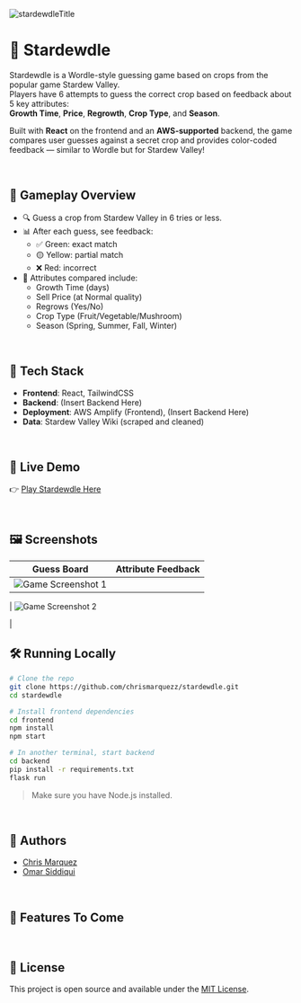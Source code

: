 ![stardewdleTitle](https://github.com/user-attachments/assets/e5f6d8b5-4d5d-4983-bd61-f13012272ed9)

# 🌾 Stardewdle

Stardewdle is a Wordle-style guessing game based on crops from the popular game Stardew Valley.  
Players have 6 attempts to guess the correct crop based on feedback about 5 key attributes:  
**Growth Time**, **Price**, **Regrowth**, **Crop Type**, and **Season**.

Built with **React** on the frontend and an **AWS-supported** backend, the game compares user guesses against a secret crop and provides color-coded feedback — similar to Wordle but for Stardew Valley!

<br />

## 🧠 Gameplay Overview

- 🔍 Guess a crop from Stardew Valley in 6 tries or less.
- 📊 After each guess, see feedback:
  - ✅ Green: exact match
  - 🟡 Yellow: partial match
  - ❌ Red: incorrect
- 🌱 Attributes compared include:
  - Growth Time (days)
  - Sell Price (at Normal quality)
  - Regrows (Yes/No)
  - Crop Type (Fruit/Vegetable/Mushroom)
  - Season (Spring, Summer, Fall, Winter)

<br />

## 🔧 Tech Stack

- **Frontend**: React, TailwindCSS
- **Backend**: (Insert Backend Here)
- **Deployment**: AWS Amplify (Frontend), (Insert Backend Here)
- **Data**: Stardew Valley Wiki (scraped and cleaned)

<br />

## 🚀 Live Demo

👉 [Play Stardewdle Here]([https://main.d1drmb6trexkqn.amplifyapp.com/])

<br />

## 🖼️ Screenshots

| Guess Board | Attribute Feedback |
|-------------|--------------------|
| ![Game Screenshot 1](https://github.com/user-attachments/assets/9f63cf4f-87c8-41b7-89f1-e3a317899fe8)

 | ![Game Screenshot 2](https://github.com/user-attachments/assets/74e6a4d8-02c1-4ea0-a012-5b9e5a8c30ff)

 |
<br />


## 🛠️ Running Locally

```bash
# Clone the repo
git clone https://github.com/chrismarquezz/stardewdle.git
cd stardewdle

# Install frontend dependencies
cd frontend
npm install
npm start

# In another terminal, start backend
cd backend
pip install -r requirements.txt
flask run
```

> Make sure you have Node.js installed.

<br />

## 👥 Authors

- [Chris Marquez](https://github.com/chrismarquezz)
- [Omar Siddiqui](https://github.com/osid54)
  
<br />

## 📌 Features To Come

<br />

## 📄 License

This project is open source and available under the [MIT License](LICENSE).
